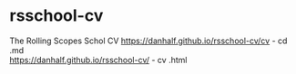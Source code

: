 # rsschool-cv

The Rolling Scopes Schol CV
https://danhalf.github.io/rsschool-cv/cv - cd .md  
https://danhalf.github.io/rsschool-cv/ - cv .html
